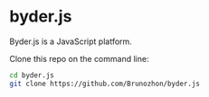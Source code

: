 # byder.js

Byder.js is a JavaScript platform.

Clone this repo on the command line:

```bash
cd byder.js
git clone https://github.com/Brunozhon/byder.js
```
